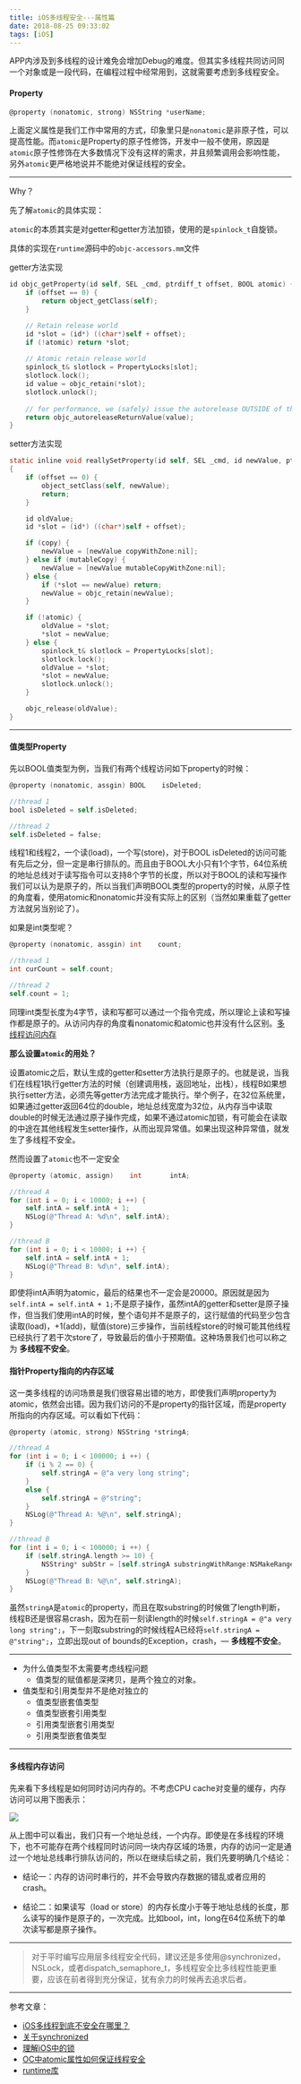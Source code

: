 ```yaml
---
title: iOS多线程安全---属性篇
date: 2018-08-25 09:33:02
tags: [iOS]
---
```


APP内涉及到多线程的设计难免会增加Debug的难度。但其实多线程共同访问同一个对象或是一段代码，在编程过程中经常用到，这就需要考虑到多线程安全。

#### Property

``` objectivec
@property (nonatomic, strong) NSString *userName;
```

上面定义属性是我们工作中常用的方式，印象里只是`nonatomic`是非原子性，可以提高性能。而`atomic`是Property的原子性修饰，开发中一般不使用，原因是`atomic`原子性修饰在大多数情况下没有这样的需求，并且频繁调用会影响性能，另外`atomic`更严格地说并不能绝对保证线程的安全。

<!--more-->

---- 
Why？

先了解`atomic`的具体实现：

`atomic`的本质其实是对getter和getter方法加锁，使用的是`spinlock_t`自旋锁。

具体的实现在`runtime`源码中的`objc-accessors.mm`文件

getter方法实现

``` objectivec
id objc_getProperty(id self, SEL _cmd, ptrdiff_t offset, BOOL atomic) {
    if (offset == 0) {
        return object_getClass(self);
    }

    // Retain release world
    id *slot = (id*) ((char*)self + offset);
    if (!atomic) return *slot;
        
    // Atomic retain release world
    spinlock_t& slotlock = PropertyLocks[slot];
    slotlock.lock();
    id value = objc_retain(*slot);
    slotlock.unlock();
    
    // for performance, we (safely) issue the autorelease OUTSIDE of the spinlock.
    return objc_autoreleaseReturnValue(value);
}
```

setter方法实现

``` objectivec
static inline void reallySetProperty(id self, SEL _cmd, id newValue, ptrdiff_t offset, bool atomic, bool copy, bool mutableCopy)
{
    if (offset == 0) {
        object_setClass(self, newValue);
        return;
    }

    id oldValue;
    id *slot = (id*) ((char*)self + offset);

    if (copy) {
        newValue = [newValue copyWithZone:nil];
    } else if (mutableCopy) {
        newValue = [newValue mutableCopyWithZone:nil];
    } else {
        if (*slot == newValue) return;
        newValue = objc_retain(newValue);
    }

    if (!atomic) {
        oldValue = *slot;
        *slot = newValue;
    } else {
        spinlock_t& slotlock = PropertyLocks[slot];
        slotlock.lock();
        oldValue = *slot;
        *slot = newValue;        
        slotlock.unlock();
    }

    objc_release(oldValue);
}

```


---

#### 值类型Property
先以BOOL值类型为例，当我们有两个线程访问如下property的时候：

``` objectivec
@property (nonatomic, assgin) BOOL    isDeleted;

//thread 1
bool isDeleted = self.isDeleted;

//thread 2
self.isDeleted = false;
```

线程1和线程2，一个读(load)，一个写(store)，对于BOOL isDeleted的访问可能有先后之分，但一定是串行排队的。而且由于BOOL大小只有1个字节，64位系统的地址总线对于读写指令可以支持8个字节的长度，所以对于BOOL的读和写操作我们可以认为是原子的，所以当我们声明BOOL类型的property的时候，从原子性的角度看，使用atomic和nonatomic并没有实际上的区别（当然如果重载了getter方法就另当别论了）。

如果是int类型呢？

``` objectivec
@property (nonatomic, assgin) int    count;

//thread 1
int curCount = self.count;

//thread 2
self.count = 1;
```

同理int类型长度为4字节，读和写都可以通过一个指令完成，所以理论上读和写操作都是原子的。从访问内存的角度看nonatomic和atomic也并没有什么区别。[多线程访问内存](#memory)

__那么设置`atomic`的用处？__

设置atomic之后，默认生成的getter和setter方法执行是原子的。也就是说，当我们在线程1执行getter方法的时候（创建调用栈，返回地址，出栈），线程B如果想执行setter方法，必须先等getter方法完成才能执行。举个例子，在32位系统里，如果通过getter返回64位的double，地址总线宽度为32位，从内存当中读取double的时候无法通过原子操作完成，如果不通过atomic加锁，有可能会在读取的中途在其他线程发生setter操作，从而出现异常值。如果出现这种异常值，就发生了多线程不安全。

然而设置了`atomic`也不一定安全

``` objectivec
@property (atomic, assign)    int       intA;

//thread A
for (int i = 0; i < 10000; i ++) {
    self.intA = self.intA + 1;
    NSLog(@"Thread A: %d\n", self.intA);
}

//thread B
for (int i = 0; i < 10000; i ++) {
    self.intA = self.intA + 1;
    NSLog(@"Thread B: %d\n", self.intA);
}
```

即使将intA声明为atomic，最后的结果也不一定会是20000。原因就是因为`self.intA = self.intA + 1;`不是原子操作，虽然intA的getter和setter是原子操作，但当我们使用intA的时候，整个语句并不是原子的，这行赋值的代码至少包含读取(load)，+1(add)，赋值(store)三步操作，当前线程store的时候可能其他线程已经执行了若干次store了，导致最后的值小于预期值。这种场景我们也可以称之为 __多线程不安全__。

#### 指针Property指向的内存区域
这一类多线程的访问场景是我们很容易出错的地方，即使我们声明property为atomic，依然会出错。因为我们访问的不是property的指针区域，而是property所指向的内存区域。可以看如下代码：

``` objectivec
@property (atomic, strong) NSString *stringA;

//thread A
for (int i = 0; i < 100000; i ++) {
    if (i % 2 == 0) {
        self.stringA = @"a very long string";
    }
    else {
        self.stringA = @"string";
    }
    NSLog(@"Thread A: %@\n", self.stringA);
}

//thread B
for (int i = 0; i < 100000; i ++) {
    if (self.stringA.length >= 10) {
        NSString* subStr = [self.stringA substringWithRange:NSMakeRange(0, 10)];
    }
    NSLog(@"Thread B: %@\n", self.stringA);
}
```

虽然`stringA`是`atomic`的property，而且在取substring的时候做了length判断，线程B还是很容易crash，因为在前一刻读length的时候`self.stringA = @"a very long string";`，下一刻取substring的时候线程A已经将`self.stringA = @"string";`，立即出现out of bounds的Exception，crash，— __多线程不安全__。


----

* 为什么值类型不太需要考虑线程问题
    * 值类型的赋值都是深拷贝，是两个独立的对象。
* 值类型和引用类型并不是绝对独立的
    * 值类型嵌套值类型
    * 值类型嵌套引用类型
    * 引用类型嵌套引用类型
    * 引用类型嵌套值类型


---

#### <span id=memory>多线程内存访问</span>

先来看下多线程是如何同时访问内存的。不考虑CPU cache对变量的缓存，内存访问可以用下图表示：

![](http://www.mrpeak.cn/images/safe02.png)


从上图中可以看出，我们只有一个地址总线，一个内存。即使是在多线程的环境下，也不可能存在两个线程同时访问同一块内存区域的场景，内存的访问一定是通过一个地址总线串行排队访问的，所以在继续后续之前，我们先要明确几个结论：

* 结论一：内存的访问时串行的，并不会导致内存数据的错乱或者应用的crash。

* 结论二：如果读写（load or store）的内存长度小于等于地址总线的长度，那么读写的操作是原子的，一次完成。比如bool，int，long在64位系统下的单次读写都是原子操作。

---
>对于平时编写应用层多线程安全代码，建议还是多使用@synchronized，NSLock，或者dispatch_semaphore_t，多线程安全比多线程性能更重要，应该在前者得到充分保证，犹有余力的时候再去追求后者。

---

参考文章：

* [iOS多线程到底不安全在哪里？](http://mrpeak.cn/blog/ios-thread-safety/)
* [关于synchronized](http://yulingtianxia.com/blog/2015/11/01/More-than-you-want-to-know-about-synchronized/)
* [理解iOS中的锁](https://bestswifter.com/ios-lock/)
* [OC中atomic属性如何保证线程安全](https://www.jianshu.com/p/574f2223ccb0)
* [runtime库](https://opensource.apple.com/)